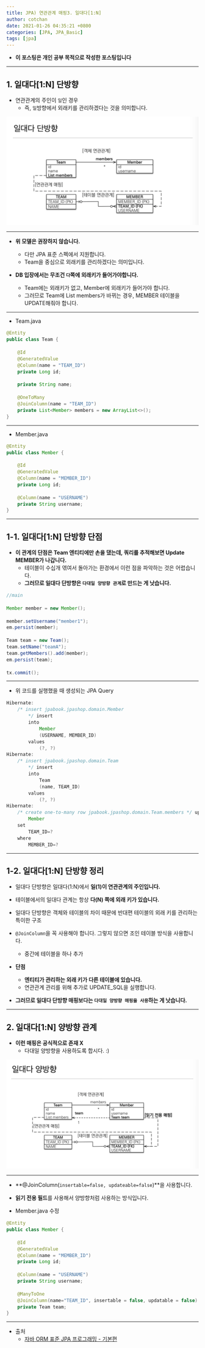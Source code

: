 ```yaml
---
title: JPA) 연관관계 매핑3. 일대다[1:N]
author: cotchan 
date: 2021-01-26 04:35:21 +0800 
categories: [JPA, JPA_Basic]
tags: [jpa] 
---
```


+ **이 포스팅은 개인 공부 목적으로 작성한 포스팅입니다**

---

## 1. 일대다[1:N] 단방향

+ 연관관계의 주인이 `일`인 경우
  + 즉, `일`방향에서 외래키를 관리하겠다는 것을 의미합니다.

![Desktop View](/assets/img/post/jpa/2021-01-26-jpa-association-mapping-1ton_01.png)

---

+ **위 모델은 권장하지 않습니다.**
  + 다만 JPA 표준 스펙에서 지원합니다.
  + Team을 중심으로 외래키를 관리하겠다는 의미입니다.

+ **DB 입장에서는 무조건 `다`쪽에 외래키가 들어가야합니다.**
  + Team에는 외래키가 없고, Member에 외래키가 들어가야 합니다.
  + 그러므로 Team에 List members가 바뀌는 경우, MEMBER 테이블을 UPDATE해줘야 합니다.

---

+ Team.java

```java
@Entity
public class Team {

    @Id
    @GeneratedValue
    @Column(name = "TEAM_ID")
    private Long id;

    private String name;

    @OneToMany
    @JoinColumn(name = "TEAM_ID")
    private List<Member> members = new ArrayList<>();
}
```

---

+ Member.java

```java
@Entity
public class Member {

    @Id
    @GeneratedValue
    @Column(name = "MEMBER_ID")
    private Long id;

    @Column(name = "USERNAME")
    private String username;
}
```

---

## 1-1. 일대다[1:N] 단방향 단점

+ **이 관계의 단점은 Team 엔티티에만 손을 댔는데, 쿼리를 추적해보면 Update MEMBER가 나갑니다.**
  + 테이블이 수십개 엮여서 돌아가는 환경에서 이런 점을 파악하는 것은 어렵습니다.
  + **그러므로 일대다 단방향은 `다대일 양방향 관계`로 만드는 게 낫습니다.** 

```java
//main

Member member = new Member();

member.setUsername("member1");
em.persist(member);

Team team = new Team();
team.setName("teamA");
team.getMembers().add(member);
em.persist(team);

tx.commit();
```

---

+ 위 코드를 실행했을 때 생성되는 JPA Query 

```java
Hibernate: 
    /* insert jpabook.jpashop.domain.Member
        */ insert 
        into
            Member
            (USERNAME, MEMBER_ID) 
        values
            (?, ?)
Hibernate: 
    /* insert jpabook.jpashop.domain.Team
        */ insert 
        into
            Team
            (name, TEAM_ID) 
        values
            (?, ?)
Hibernate: 
    /* create one-to-many row jpabook.jpashop.domain.Team.members */ update
        Member 
    set
        TEAM_ID=? 
    where
        MEMBER_ID=?
```

---

## 1-2. 일대다[1:N] 단방향 정리

+ 일대다 단방향은 일대다(1:N)에서 **일(1)이 연관관계의 주인입니다.**
+ 테이블에서의 일대다 관계는 항상 **다(N) 쪽에 외래 키가 있습니다.**
+ 일대다 단방향은 객체와 테이블의 차이 때문에 반대편 테이블의 외래 키를 관리하는 특이한 구조
+ `@JoinColumn`을 꼭 사용해야 합니다. 그렇지 않으면 조인 테이블 방식을 사용합니다.
  + 중간에 테이블을 하나 추가

+ **단점**
  + **엔티티가 관리하는 외래 키가 다른 테이블에 있습니다.**
  + 연관관계 관리를 위해 추가로 UPDATE_SQL을 실행합니다.
  
+ **그러므로 일대다 단방향 매핑보다는 `다대일 양방향 매핑을 사용`하는 게 낫습니다.**

---

## 2. 일대다[1:N] 양방향 관계

+ **이런 매핑은 공식적으로 존재 X**
  + 다대일 양방향을 사용하도록 합시다. :)

![Desktop View](/assets/img/post/jpa/2021-01-26-jpa-association-mapping-1ton_02.png)

---

+ **@JoinColumn(`insertable=false, updateable=false`)**을 사용합니다.
+ **읽기 전용 필드**를 사용해서 양방향처럼 사용하는 방식입니다.

+ Member.java 수정

```java
@Entity
public class Member {

    @Id
    @GeneratedValue
    @Column(name = "MEMBER_ID")
    private Long id;

    @Column(name = "USERNAME")
    private String username;

    @ManyToOne
    @JoinColumn(name="TEAM_ID", insertable = false, updatable = false)
    private Team team;
}
```

---

+ 출처
    + [자바 ORM 표준 JPA 프로그래밍 - 기본편](https://www.inflearn.com/course/ORM-JPA-Basic)
